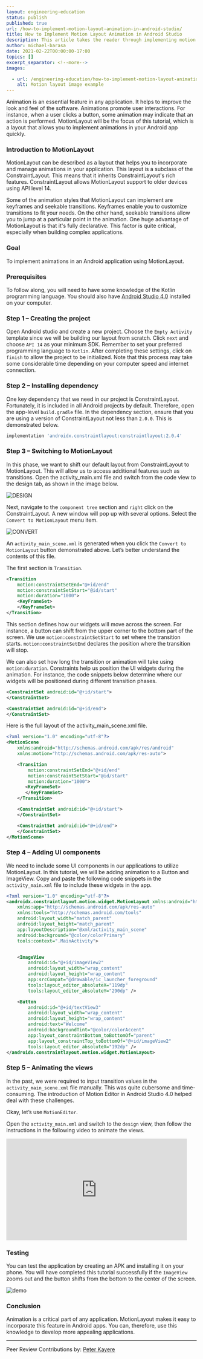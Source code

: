 ```yaml
---
layout: engineering-education
status: publish
published: true
url: /how-to-implement-motion-layout-animation-in-android-studio/
title: How to Implement Motion Layout Animation in Android Studio
description: This article takes the reader through implementing motion layout in android. Motion layout allows one to implement complex animations quickly.
author: michael-barasa
date: 2021-02-22T00:00:00-17:00
topics: []
excerpt_separator: <!--more-->
images:

  - url: /engineering-education/how-to-implement-motion-layout-animation-in-android-studio/hero.jpg
    alt: Motion layout image example
---
```

Animation is an essential feature in any application. It helps to improve the look and feel of the software. Animations promote user interactions. For instance, when a user clicks a button, some animation may indicate that an action is performed. MotionLayout will be the focus of this tutorial, which is a layout that allows you to implement animations in your Android app quickly.
<!--more-->
### Introduction to MotionLayout
MotionLayout can be described as a layout that helps you to incorporate and manage animations in your application. This layout is a subclass of the ConstraintLayout. This means that it inherits ConstraintLayout's rich features. ConstraintLayout allows MotionLayout support to older devices using API level 14. 

Some of the animation styles that MotionLayout can implement are keyframes and seekable transitions. Keyframes enable you to customize transitions to fit your needs. On the other hand, seekable transitions allow you to jump at a particular point in the animation. One huge advantage of MotionLayout is that it's fully declarative. This factor is quite critical, especially when building complex applications.

### Goal
To implement animations in an Android application using MotionLayout.

### Prerequisites
To follow along, you will need to have some knowledge of the Kotlin programming language. You should also have [Android Studio 4.0](https://developer.android.com/studio) installed on your computer.

### Step 1 – Creating the project
Open Android studio and create a new project. Choose the `Empty Activity` template since we will be building our layout from scratch. Click `next` and choose `API 14` as your minimum SDK. Remember to set your preferred programming language to `Kotlin`. After completing these settings, click on `finish` to allow the project to be initialized. Note that this process may take some considerable time depending on your computer speed and internet connection.

### Step 2 – Installing dependency
One key dependency that we need in our project is ConstraintLayout. Fortunately, it is included in all Android projects by default.
Therefore, open the app-level `build.gradle` file. In the dependency section, ensure that you are using a version of ConstraintLayout not less than `2.0.0`. This is demonstrated below.

```bash
implementation 'androidx.constraintlayout:constraintlayout:2.0.4'
```
### Step 3 – Switching to MotionLayout
In this phase, we want to shift our default layout from ConstraintLayout to MotionLayout. This will allow us to access additional features such as transitions. Open the activity_main.xml file and switch from the code view to the design tab, as shown in the image below.

![DESIGN](/how-to-implement-motion-layout-animation-in-android-studio/design.png)

Next, navigate to the `component tree` section and `right` click on the ConstraintLayout. A new window will pop up with several options. Select the `Convert to MotionLayout` menu item.

![CONVERT](/how-to-implement-motion-layout-animation-in-android-studio/convert.png)

An `activity_main_scene.xml` is generated when you click the `Convert to MotionLayout` button demonstrated above. Let’s better understand the contents of this file.

The first section is `Transition`.

```xml
<Transition
    motion:constraintSetEnd="@+id/end"
    motion:constraintSetStart="@id/start"
    motion:duration="1000">
    <KeyFrameSet>
    </KeyFrameSet>
</Transition>
```

This section defines how our widgets will move across the screen. For instance, a button can shift from the upper corner to the bottom part of the screen. We use `motion:constraintSetStart` to set where the transition starts. `motion:constraintSetEnd` declares the position where the transition will stop. 

We can also set how long the transition or animation will take using `motion:duration`. Constraints help us position the UI widgets during the animation. For instance, the code snippets below determine where our widgets will be positioned during different transition phases.

```xml
<ConstraintSet android:id="@+id/start">
</ConstraintSet>

<ConstraintSet android:id="@+id/end">
</ConstraintSet>
```

Here is the full layout of the activity_main_scene.xml file.

```xml
<?xml version="1.0" encoding="utf-8"?>
<MotionScene
    xmlns:android="http://schemas.android.com/apk/res/android"
    xmlns:motion="http://schemas.android.com/apk/res-auto">

    <Transition
        motion:constraintSetEnd="@+id/end"
        motion:constraintSetStart="@id/start"
        motion:duration="1000">
       <KeyFrameSet>
       </KeyFrameSet>
    </Transition>

    <ConstraintSet android:id="@+id/start">
    </ConstraintSet>

    <ConstraintSet android:id="@+id/end">
    </ConstraintSet>
</MotionScene>
```

### Step 4 – Adding UI components
We need to include some UI components in our applications to utilize MotionLayout. In this tutorial, we will be adding animation to a Button and ImageView. Copy and paste the following code snippets in the `activity_main.xml` file to include these widgets in the app.

```xml
<?xml version="1.0" encoding="utf-8"?>
<androidx.constraintlayout.motion.widget.MotionLayout xmlns:android="http://schemas.android.com/apk/res/android"
    xmlns:app="http://schemas.android.com/apk/res-auto"
    xmlns:tools="http://schemas.android.com/tools"
    android:layout_width="match_parent"
    android:layout_height="match_parent"
    app:layoutDescription="@xml/activity_main_scene"
    android:background="@color/colorPrimary"
    tools:context=".MainActivity">


    <ImageView
        android:id="@+id/imageView2"
        android:layout_width="wrap_content"
        android:layout_height="wrap_content"
        app:srcCompat="@drawable/ic_launcher_foreground"
        tools:layout_editor_absoluteX="119dp"
        tools:layout_editor_absoluteY="290dp" />

    <Button
        android:id="@+id/textView3"
        android:layout_width="wrap_content"
        android:layout_height="wrap_content"
        android:text="Welcome"
        android:backgroundTint="@color/colorAccent"
        app:layout_constraintBottom_toBottomOf="parent"
        app:layout_constraintTop_toBottomOf="@+id/imageView2"
        tools:layout_editor_absoluteX="192dp" />
</androidx.constraintlayout.motion.widget.MotionLayout>
```

### Step 5 – Animating the views
In the past, we were required to input transition values in the `activity_main_scene.xml` file manually. This was quite cubersome and time-consuming. The introduction of Motion Editor in Android Studio 4.0 helped deal with these challenges.

Okay, let’s use `MotionEditor`.

Open the `activity_main.xml` and switch to the `design` view, then follow the instructions in the following video to animate the views.

<iframe width="478" height="269" src="https://www.youtube.com/embed/h5VVlmBvPGE" frameborder="0" allow="accelerometer; autoplay; clipboard-write; encrypted-media; gyroscope; picture-in-picture" allowfullscreen></iframe>

### Testing
You can test the application by creating an APK and installing it on your phone. You will have completed this tutorial successfully if the `ImageView` zooms out and the button shifts from the bottom to the center of the screen.

![demo](/how-to-implement-motion-layout-animation-in-android-studio/demo.gif)

### Conclusion
Animation is a critical part of any application. MotionLayout makes it easy to incorporate this feature in Android apps. You can, therefore, use this knowledge to develop more appealing applications.

---
Peer Review Contributions by: [Peter Kayere](/authors/peter-kayere/)
